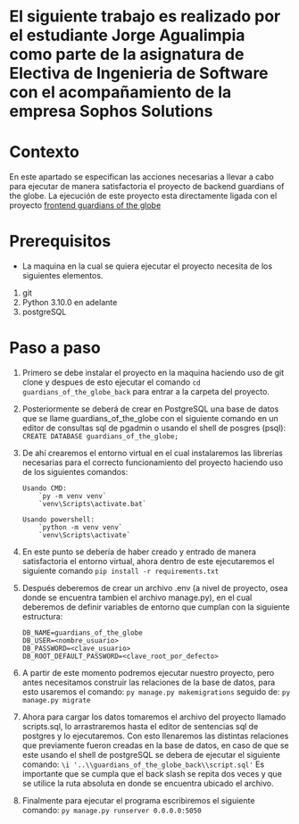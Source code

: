 # El siguiente trabajo es realizado por el estudiante Jorge Agualimpia como parte de la asignatura de Electiva de Ingenieria de Software con el acompañamiento de la empresa Sophos Solutions

# Contexto
En este apartado se especifican las acciones necesarias a llevar a cabo para ejecutar de manera satisfactoria el proyecto de backend guardians of the globe. La ejecución de este proyecto esta directamente ligada con el proyecto  [frontend guardians of the globe](https://github.com/jaagualimpia/frontend-guardians-of-the-globe.git)

# Prerequisitos
- La maquina en la cual se quiera ejecutar el proyecto necesita de los siguientes elementos. 
1. git 
2. Python 3.10.0 en adelante 
3. postgreSQL

# Paso a paso
 1. Primero se debe instalar el proyecto en la maquina haciendo uso de git clone y despues de esto ejecutar el comando `cd guardians_of_the_globe_back` para entrar a la carpeta del proyecto.
 2. Posteriormente se deberá de crear en PostgreSQL una base de datos que se llame guardians_of_the_globe con el siguiente comando en un editor de consultas sql de pgadmin o usando el shell de posgres (psql): `CREATE DATABASE guardians_of_the_globe;`
 3. De ahí crearemos el entorno virtual en el cual instalaremos las librerías necesarias para el correcto funcionamiento del proyecto haciendo uso de los siguientes comandos:

		Usando CMD:
			`py -m venv venv`
			`venv\Scripts\activate.bat` 

		Usando powershell:
			`python -m venv venv`
			`venv\Scripts\activate`

4. En este punto se debería de haber creado y entrado de manera satisfactoria el entorno virtual, ahora dentro de este ejecutaremos el siguiente comando `pip install -r requirements.txt`  
5.  Después deberemos de crear un archivo .env (a nivel de proyecto, osea donde se encuentra tambien el archivo manage.py), en el cual deberemos de definir variables de entorno que cumplan con la siguiente estructura:

	    DB_NAME=guardians_of_the_globe
	    DB_USER=<nombre_usuario>
	    DB_PASSWORD=<clave_usuario>
	    DB_ROOT_DEFAULT_PASSWORD=<clave_root_por_defecto>
				
6. A partir de este momento podremos ejecutar nuestro proyecto, pero antes necesitamos construir las relaciones de la base de datos, para esto usaremos el comando: `py manage.py makemigrations` seguido de: `py manage.py migrate`
7. Ahora para cargar los datos tomaremos el archivo del proyecto llamado scripts.sql, lo arrastraremos hasta el editor de sentencias sql de postgres y lo ejecutaremos. Con esto llenaremos las distintas relaciones que previamente fueron creadas en la base de datos, en caso de que se este usando el shell de postgreSQL se debera de ejecutar el siguiente comando: 
`\i '..\\guardians_of_the_globe_back\\script.sql'`  Es importante que se cumpla que el back slash se repita dos veces y que se utilice la ruta absoluta en donde se encuentra ubicado el archivo. 
8. Finalmente para ejecutar el programa escribiremos el siguiente comando: `py manage.py runserver 0.0.0.0:5050`